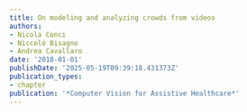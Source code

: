 ```yaml
---
title: On modeling and analyzing crowds from videos
authors:
- Nicola Conci
- Niccoló Bisagno
- Andrea Cavallaro
date: '2018-01-01'
publishDate: '2025-05-19T09:39:18.431373Z'
publication_types:
- chapter
publication: '*Computer Vision for Assistive Healthcare*'
---
```

